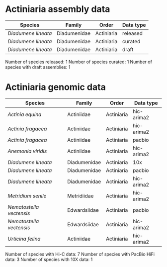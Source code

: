 # Actiniaria assembly data

| Species | Family | Order | Data type |
| -- | --- | --- | --- |
| *Diadumene lineata* | Diadumenidae | Actiniaria | released |
| *Diadumene lineata* | Diadumenidae | Actiniaria | curated |
| *Diadumene lineata* | Diadumenidae | Actiniaria | draft |

Number of species released: 1
Number of species curated: 1
Number of species with draft assemblies: 1

# Actiniaria genomic data

| Species | Family | Order | Data type |
| -- | --- | --- | --- |
| *Actinia equina* | Actiniidae | Actiniaria | hic-arima2 |
| *Actinia fragacea* | Actiniidae | Actiniaria | hic-arima2 |
| *Actinia fragacea* | Actiniidae | Actiniaria | pacbio |
| *Anemonia viridis* | Actiniidae | Actiniaria | hic-arima2 |
| *Diadumene lineata* | Diadumenidae | Actiniaria | 10x |
| *Diadumene lineata* | Diadumenidae | Actiniaria | pacbio |
| *Diadumene lineata* | Diadumenidae | Actiniaria | hic-arima2 |
| *Metridium senile* | Metridiidae | Actiniaria | hic-arima2 |
| *Nematostella vectensis* | Edwardsiidae | Actiniaria | pacbio |
| *Nematostella vectensis* | Edwardsiidae | Actiniaria | hic-arima2 |
| *Urticina felina* | Actiniidae | Actiniaria | hic-arima2 |

Number of species with Hi-C data: 7
Number of species with PacBio HiFi data: 3
Number of species with 10X data: 1
